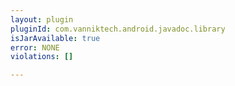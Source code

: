 ```yaml
---
layout: plugin
pluginId: com.vanniktech.android.javadoc.library
isJarAvailable: true
error: NONE
violations: []

---
```


